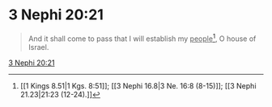 # 3 Nephi 20:21

> And it shall come to pass that I will establish my <u>people</u>[^a], O house of Israel.

[3 Nephi 20:21](https://www.churchofjesuschrist.org/study/scriptures/bofm/3-ne/20?lang=eng&id=p21#p21)


[^a]: [[1 Kings 8.51|1 Kgs. 8:51]]; [[3 Nephi 16.8|3 Ne. 16:8 (8-15)]]; [[3 Nephi 21.23|21:23 (12-24).]]
